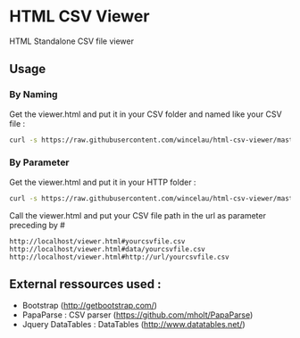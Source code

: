 # HTML CSV Viewer

HTML Standalone CSV file viewer

## Usage

### By Naming

Get the viewer.html and put it in your CSV folder and named like your CSV file : 

```bash
curl -s https://raw.githubusercontent.com/wincelau/html-csv-viewer/master/viewer.min.html > path_containing_your_csv_file/yourcsvfile.csv.html
```

### By Parameter

Get the viewer.html and put it in your HTTP folder :

```bash
curl -s https://raw.githubusercontent.com/wincelau/html-csv-viewer/master/viewer.min.html > viewer.html
```
Call the viewer.html and put your CSV file path in the url as parameter preceding by #

```
http://localhost/viewer.html#yourcsvfile.csv
http://localhost/viewer.html#data/yourcsvfile.csv
http://localhost/viewer.html#http://url/yourcsvfile.csv
```

## External ressources used :

* Bootstrap (http://getbootstrap.com/)
* PapaParse : CSV parser (https://github.com/mholt/PapaParse)
* Jquery DataTables : DataTables (http://www.datatables.net/)

